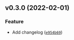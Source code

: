 <!--next-version-placeholder-->

## v0.3.0 (2022-02-01)
### Feature
* Add changelog ([`e954b69`](https://github.com/josex2r/python_js/commit/e954b69d1dc6e91fa249b02073b7b2ae75212ce4))

